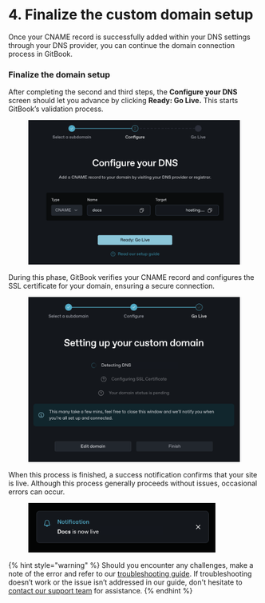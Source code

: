 # 4. Finalize the custom domain setup

Once your CNAME record is successfully added within your DNS settings through your DNS provider, you can continue the domain connection process in GitBook.

### Finalize the domain setup

After completing the second and third steps, the **Configure your DNS** screen should let you advance by clicking **Ready: Go Live.** This starts GitBook’s validation process.

<div data-full-width="true"><figure><img src="../../.gitbook/assets/ready-go-live.png" alt="" width="563"><figcaption></figcaption></figure></div>

During this phase, GitBook verifies your CNAME record and configures the SSL certificate for your domain, ensuring a secure connection.

<figure><img src="../../.gitbook/assets/setting up your custom domain.png" alt="" width="563"><figcaption></figcaption></figure>

When this process is finished, a success notification confirms that your site is live. Although this process generally proceeds without issues, occasional errors can occur.

<figure><img src="../../.gitbook/assets/now-live-notification.png" alt="" width="375"><figcaption></figcaption></figure>

{% hint style="warning" %}
Should you encounter any challenges, make a note of the error and refer to our [troubleshooting guide](https://docs.gitbook.com/published-documentation/custom-domain/troubleshooting). If troubleshooting doesn’t work or the issue isn’t addressed in our guide, don't hesitate to [contact our support team](https://www.gitbook.com/contact) for assistance.
{% endhint %}
